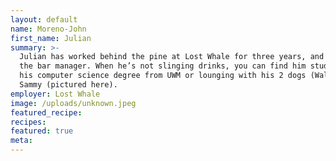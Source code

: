 ```yaml
---
layout: default
name: Moreno-John
first_name: Julian
summary: >-
  Julian has worked behind the pine at Lost Whale for three years, and is now
  the bar manager. When he’s not slinging drinks, you can find him studying for
  his computer science degree from UWM or lounging with his 2 dogs (Walter) and
  Sammy (pictured here).
employer: Lost Whale
image: /uploads/unknown.jpeg
featured_recipe:
recipes:
featured: true
meta:
---
```

